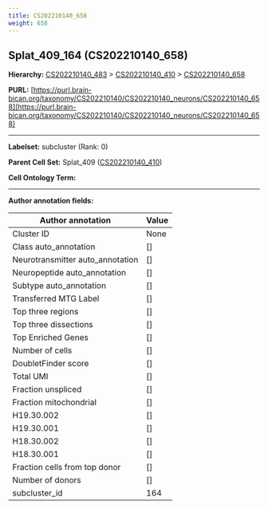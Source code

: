 ```yaml
---
title: CS202210140_658
weight: 658
---
```

## Splat_409_164 (CS202210140_658)
<b>Hierarchy: </b>
[CS202210140_483](../CS202210140_483) >
[CS202210140_410](../CS202210140_410) >
[CS202210140_658](../CS202210140_658)

**PURL:** [https://purl.brain-bican.org/taxonomy/CS202210140/CS202210140_neurons/CS202210140_658](https://purl.brain-bican.org/taxonomy/CS202210140/CS202210140_neurons/CS202210140_658)

---


**Labelset:** subcluster (Rank: 0)

**Parent Cell Set:** Splat_409 ([CS202210140_410](../CS202210140_410))



**Cell Ontology Term:** 

[MARKER GENES.]: #


---

[TRANSFERRED ANNOTATIONS.]: #


[AUTHOR ANNOTATION FIELDS.]: #


**Author annotation fields:**

| Author annotation | Value |
|-------------------|-------|
|Cluster ID|None|
|Class auto_annotation|[]|
|Neurotransmitter auto_annotation|[]|
|Neuropeptide auto_annotation|[]|
|Subtype auto_annotation|[]|
|Transferred MTG Label|[]|
|Top three regions|[]|
|Top three dissections|[]|
|Top Enriched Genes|[]|
|Number of cells|[]|
|DoubletFinder score|[]|
|Total UMI|[]|
|Fraction unspliced|[]|
|Fraction mitochondrial|[]|
|H19.30.002|[]|
|H19.30.001|[]|
|H18.30.002|[]|
|H18.30.001|[]|
|Fraction cells from top donor|[]|
|Number of donors|[]|
|subcluster_id|164|
